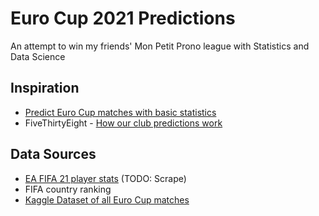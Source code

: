 # Euro Cup 2021 Predictions
An attempt to win my friends' Mon Petit Prono league with Statistics and Data Science

## Inspiration
- [Predict Euro Cup matches with basic statistics](https://sijmenvdw.medium.com/predict-euro-cup-matches-with-simple-statistics-2fc913678117)
- FiveThirtyEight - [How our club predictions work](https://fivethirtyeight.com/methodology/how-our-club-soccer-predictions-work/)
## Data Sources
- [EA FIFA 21 player stats](https://www.ea.com/fr-fr/games/fifa/fifa-21/ratings/ratings-database) (TODO: Scrape)
- FIFA country ranking
- [Kaggle Dataset of all Euro Cup matches]()